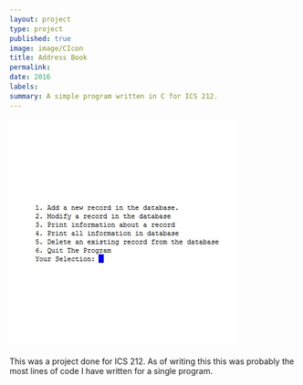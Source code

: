 ```yaml
---
layout: project
type: project
published: true
image: image/CIcon
title: Address Book
permalink:
date: 2016
labels: 
summary: A simple program written in C for ICS 212.
---
```


 <img class="ui image" src="../images/ICS212CP1.jpg">
  
This was a project done for ICS 212. As of writing this this was probably the most lines of code I have written for a single program. 


